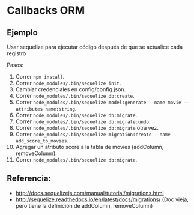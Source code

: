# Callbacks ORM

## Ejemplo

Usar sequelize para ejecutar código después de que se actualice cada registro

Pasos:

1. Correr `npm install`.
2. Correr `node_modules/.bin/sequelize init`.
3. Cambiar credenciales en config/config.json.
4. Correr `node_modules/.bin/sequelize db:create`.
5. Correr `node_modules/.bin/sequelize model:generate --name movie --attributes name:string`.
6. Correr `node_modules/.bin/sequelize db:migrate`.
7. Correr `node_modules/.bin/sequelize db:migrate:undo`.
8. Correr `node_modules/.bin/sequelize db:migrate` otra vez.
9. Correr `node_modules/.bin/sequelize migration:create --name add_score_to_movies`.
10. Agregar un atributo score a la tabla de movies (addColumn, removeColumn).
11. Correr `node_modules/.bin/sequelize db:migrate`.

## Referencia:

* http://docs.sequelizejs.com/manual/tutorial/migrations.html
* http://sequelize.readthedocs.io/en/latest/docs/migrations/ (Doc vieja, pero tiene la definición de addColumn, removeColumn)
